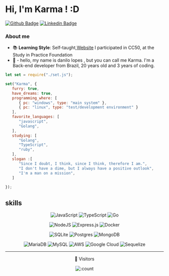 
# Hi, I'm Karma ! :D

[![Github Badge](https://img.shields.io/badge/-Github-000?style=flat-square&logo=Github&logoColor=white&link=https://github.com/danzok)](https://github.com/ItKarma)
[![Linkedin Badge](https://img.shields.io/badge/-LinkedIn-blue?style=flat-square&logo=Linkedin&logoColor=white&link=https://www.linkedin.com/in/danilo-lopes-085826237/)](https://www.linkedin.com/in/danilo-lopes-085826237/)

### About me

- 📚 **Learning Style**: Self-taught,[Website](https://edools-3-production.s3.amazonaws.com/org-6988/school-7227/certificates/enrollment-8166692/course-84414-xipci.pdf) I participated in CC50, at the Study in Practice Foundation
-  👤 - hello, my name is danilo lopes , but you can call me Karma. I'm a Back-end developer from Brazil, 20 years old and 3 years of coding.

```js
let set = require("./set.js");

set("Karma", {
   furry: true,
   have_dreams: true,
   programming_where: [
      { pc: "windows", type: "main system" },
      { pc: "linux", type: "test/development environment" }
   ],
   favorite_languages: [
      "javascript",
      "Golang",
   ],
   studying: [
      "Golang",
      "TypeScript",
      "ruby",
   ],
   slogan :[
      "Since I doubt, I think, since I think, therefore I am.",
      "I don't have a dime, but I always have a positive outlook",
      "I'm a man on a mission",
   ]
   
});
```


## skills
<div align="center">

 <img alt="JavaScript" src="https://img.shields.io/badge/javascript%20-%23323330.svg?&style=for-the-badge&logo=javascript&logoColor=%23F7DF1E"/> ![TypeScript](https://img.shields.io/badge/typescript-%23007ACC.svg?style=for-the-badge&logo=typescript&logoColor=white)   ![Go](https://img.shields.io/badge/go-%2300ADD8.svg?style=for-the-badge&logo=go&logoColor=white)

<img alt="NodeJS" src="https://img.shields.io/badge/node.js%20-%2343853D.svg?&style=for-the-badge&logo=node.js&logoColor=white"/> ![Express.js](https://img.shields.io/badge/express.js-%23404d59.svg?style=for-the-badge&logo=express&logoColor=%2361DAFB) ![Docker](https://img.shields.io/badge/docker-%230db7ed.svg?style=for-the-badge&logo=docker&logoColor=white)

![SQLite](https://img.shields.io/badge/sqlite-%2307405e.svg?style=for-the-badge&logo=sqlite&logoColor=white)
![Postgres](https://img.shields.io/badge/postgres-%23316192.svg?style=for-the-badge&logo=postgresql&logoColor=white)
![MongoDB](https://img.shields.io/badge/MongoDB-%234ea94b.svg?style=for-the-badge&logo=mongodb&logoColor=white)

  ![MariaDB](https://img.shields.io/badge/MariaDB-003545?style=for-the-badge&logo=mariadb&logoColor=white)
  ![MySQL](https://img.shields.io/badge/mysql-4479A1.svg?style=for-the-badge&logo=mysql&logoColor=white)
  ![AWS](https://img.shields.io/badge/AWS-%23FF9900.svg?style=for-the-badge&logo=amazon-aws&logoColor=white)
  ![Google Cloud](https://img.shields.io/badge/GoogleCloud-%234285F4.svg?style=for-the-badge&logo=google-cloud&logoColor=white)
  ![Sequelize](https://img.shields.io/badge/Sequelize-52B0E7?style=for-the-badge&logo=Sequelize&logoColor=white)
  <div align="center" >
<hr></hr>
 👤 Visitors
<br>

![:count](https://count.getloli.com/get/@ItKarma?theme=rule10)

</div>
</div>


